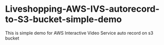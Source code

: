 # Liveshopping-AWS-IVS-autorecord-to-S3-bucket-simple-demo
This is simple demo for AWS Interactive Video Service auto record on s3 bucket
